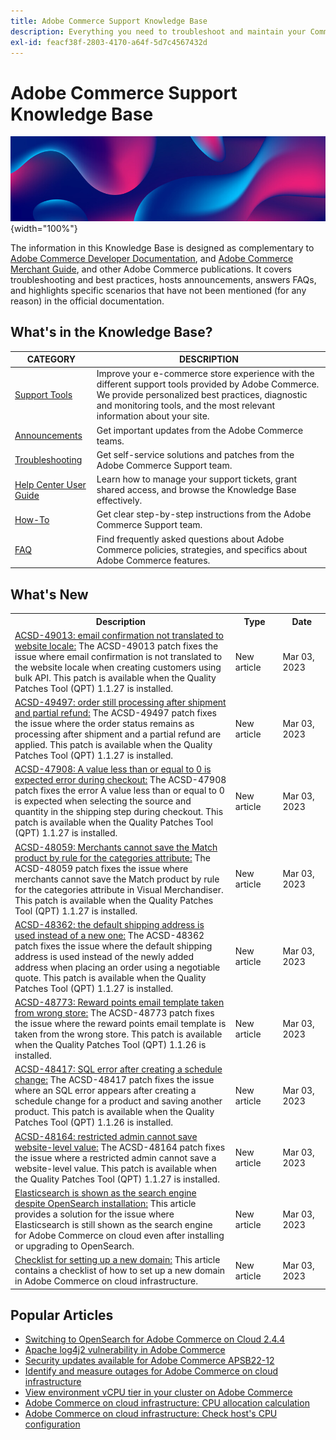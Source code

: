 ```yaml
---
title: Adobe Commerce Support Knowledge Base
description: Everything you need to troubleshoot and maintain your Commerce store.
exl-id: feacf38f-2803-4170-a64f-5d7c4567432d
---
```

# Adobe Commerce Support Knowledge Base

![Knowledge Base homepage](../help/assets/knowledge-base-home-page-cover.jpg){width="100%"}

The information in this Knowledge Base is designed as complementary to [Adobe Commerce Developer Documentation](https://developer.adobe.com/commerce/docs), and [Adobe Commerce Merchant Guide](https://experienceleague.adobe.com/docs/commerce-admin/user-guides/home.html), and other Adobe Commerce publications. It covers troubleshooting and best practices, hosts announcements, answers FAQs, and highlights specific scenarios that have not been mentioned (for any reason) in the official documentation.

## What's in the Knowledge Base?

| CATEGORY | DESCRIPTION | 
| --- | --- |
| [Support Tools](/help/support-tools/overview.md) | Improve your e-commerce store experience with the different support tools provided by Adobe Commerce. We provide personalized best practices, diagnostic and monitoring tools, and the most relevant information about your site. |
| [Announcements](/help/announcements/overview.md) | Get important updates from the Adobe Commerce teams. |
| [Troubleshooting](/help/troubleshooting/overview.md) | Get self-service solutions and patches from the Adobe Commerce Support team. |
| [Help Center User Guide](/help/help-center-guide/help-center/magento-help-center-user-guide.md) | Learn how to manage your support tickets, grant shared access, and browse the Knowledge Base effectively. |
| [How-To](/help/how-to/overview.md) | Get clear step-by-step instructions from the Adobe Commerce Support team. |
| [FAQ](/help/faq/overview.md) | Find frequently asked questions about Adobe Commerce policies, strategies, and specifics about Adobe Commerce features. | 

## What's New

<table style="width:100%">
  <tr>
    <th style="width:70%">Description</th>
    <th style="width:15%">Type</th>
    <th style="width:15%">Date</th>
  </tr>

 <tr>
    <td>
    <a href = "https://experienceleague.adobe.com/docs/commerce-knowledge-base/kb/support-tools/patches/v1-1-27/acsd-49013-email-confirmation-not-translated-to-website-locale.html">ACSD-49013: email confirmation not translated to website locale:</a> The ACSD-49013 patch fixes the issue where email confirmation is not translated to the website locale when creating customers using bulk API. This patch is available when the Quality Patches Tool (QPT) 1.1.27 is installed.
    </td>
    <td>New article</td>
    <td> Mar 03, 2023</td>
  </tr>

  <tr>
    <td>
    <a href = "https://experienceleague.adobe.com/docs/commerce-knowledge-base/kb/support-tools/patches/v1-1-27/acsd-49497-order-is-still-processing-after-shipment-and-partial-refund.html%3Flang%3Dpt-BR">ACSD-49497: order still processing after shipment and partial refund:</a> The ACSD-49497 patch fixes the issue where the order status remains as processing after shipment and a partial refund are applied. This patch is available when the Quality Patches Tool (QPT) 1.1.27 is installed.
    </td>
    <td>New article</td>
    <td>Mar 03, 2023</td>
  </tr>

  <tr>
    <td>
    <a href="https://experienceleague.adobe.com/docs/commerce-knowledge-base/kb/support-tools/patches/v1-1-27/acsd-47908-a-value-less-than-or-equal-to-0-is-expected-error-during-checkout.html">ACSD-47908: A value less than or equal to 0 is expected error during checkout:</a> The ACSD-47908 patch fixes the error A value less than or equal to 0 is expected when selecting the source and quantity in the shipping step during checkout. This patch is available when the Quality Patches Tool (QPT) 1.1.27 is installed.
    </td>
    <td>New article</td>
    <td>Mar 03, 2023</td>
  </tr>

  <tr>
    <td>
    <a href="https://experienceleague.adobe.com/docs/commerce-knowledge-base/kb/support-tools/patches/v1-1-27/acsd-48059-merchants-cannot-save-the-match-product-by-rule-for-categories-attribute.html?lang=en">ACSD-48059: Merchants cannot save the Match product by rule for the categories attribute:</a> The ACSD-48059 patch fixes the issue where merchants cannot save the Match product by rule for the categories attribute in Visual Merchandiser. This patch is available when the Quality Patches Tool (QPT) 1.1.27 is installed.
    </td>
    <td> New article </td>
    <td> Mar 03, 2023</td>
 </tr>

  <tr>
    <td>
    <a href="https://experienceleague.adobe.com/docs/commerce-knowledge-base/kb/support-tools/patches/v1-1-27/acsd-48362-fixes-the-issue-where-the-default-shipping-address-is-used-instead-of-a-new-one.html">ACSD-48362: the default shipping address is used instead of a new one:</a> The ACSD-48362 patch fixes the issue where the default shipping address is used instead of the newly added address when placing an order using a negotiable quote. This patch is available when the Quality Patches Tool (QPT) 1.1.27 is installed.
    </td>
    <td>New article</td>
    <td>Mar 03, 2023</td>
  </tr>

  <tr>
    <td>
    <a href="https://experienceleague.adobe.com/docs/commerce-knowledge-base/kb/support-tools/patches/v1-1-26/acsd-48773-reward-points-email-template-taken-from-wrong-store.html">ACSD-48773: Reward points email template taken from wrong store:</a> The ACSD-48773 patch fixes the issue where the reward points email template is taken from the wrong store. This patch is available when the Quality Patches Tool (QPT) 1.1.26 is installed.
    </td>
    <td>New article</td>
    <td>Mar 03, 2023</td>
  </tr>

  <tr>
    <td>
    <a href="https://experienceleague.adobe.com/docs/commerce-knowledge-base/kb/support-tools/patches/v1-1-26/acsd-48417-sql-error-after-creating-a-schedule-change.html">ACSD-48417: SQL error after creating a schedule change:</a> The ACSD-48417 patch fixes the issue where an SQL error appears after creating a schedule change for a product and saving another product. This patch is available when the Quality Patches Tool (QPT) 1.1.26 is installed.
    </td>
    <td>New article</td>
    <td>Mar 03, 2023</td>
  </tr>

  <tr>
    <td>
    <a href="https://experienceleague.adobe.com/docs/commerce-knowledge-base/kb/support-tools/patches/v1-1-27/acsd-48164-restricted-admin-cannot-save-website-level-value.html">ACSD-48164: restricted admin cannot save website-level value:</a> The ACSD-48164 patch fixes the issue where a restricted admin cannot save a website-level value. This patch is available when the Quality Patches Tool (QPT) 1.1.27 is installed.
    </td>
    <td>New article</td>
    <td>Mar 03, 2023</td>
  </tr>

  <tr>
    <td>
    <a href = "https://experienceleague.adobe.com/docs/commerce-knowledge-base/kb/troubleshooting/elasticsearch/search-engine-shown-elasticsearch-despite-open-search.html">Elasticsearch is shown as the search engine despite OpenSearch installation:</a> This article provides a solution for the issue where Elasticsearch is still shown as the search engine for Adobe Commerce on cloud even after installing or upgrading to OpenSearch.
    </td>
    <td>New article</td>
    <td>Mar 03, 2023</td>
  </tr>

<tr>
    <td>
    <a href = "https://experienceleague.adobe.com/docs/commerce-knowledge-base/kb/how-to/checklist-for-setting-up-a-new-domain.html">Checklist for setting up a new domain:</a> This article contains a checklist of how to set up a new domain in Adobe Commerce on cloud infrastructure.
    </td>
    <td>New article</td>
    <td>Mar 03, 2023</td>
  </tr>

</table>

## Popular Articles

* [Switching to OpenSearch for Adobe Commerce on Cloud 2.4.4](/help/announcements/adobe-commerce-announcements/switching-to-opensearch-for-adobe-commerce-on-cloud-2.4.4.md)
* [Apache log4j2 vulnerability in Adobe Commerce](/help/announcements/adobe-commerce-announcements/apache-log4j2-adobe-commerce.md)
* [Security updates available for Adobe Commerce APSB22-12](/help/troubleshooting/known-issues-patches-attached/0-day-vulnerability-patch.md)
* [Identify and measure outages for Adobe Commerce on cloud infrastructure](/help/how-to/general/how-to-identify-outages.md)
* [View environment vCPU tier in your cluster on Adobe Commerce](/help/how-to/general/check-vcpu-using-observation-for-adobe-commerce.md)
* [Adobe Commerce on cloud infrastructure: CPU allocation calculation](/help/how-to/general/magento-commerce-cloud-cpu-allocation-calculation.md)
* [Adobe Commerce on cloud infrastructure: Check host's CPU configuration](/help/how-to/general/magento-commerce-cloud-check-hosts-cpu-configuration.md)
